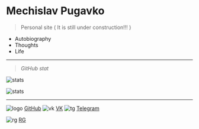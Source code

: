<!-- _coverpage.md -->

<!--![logo](_media/icon.svg) --> 


# Mechislav Pugavko

> Personal site ( It is still under construction!!! )


- Autobiography
- Thoughts
- Life
___
> _GitHub stat_

![stats](__media/icons/overview.svg ':size=70%') 

![stats](__media/icons/languages.svg ':size=70%')

___
![logo](__media/icons/Octocat.png ':size=4%') [GitHub](https://github.com/Pugavkomm)
![vk](__media/icons/vk.svg ':size=4%') [VK](https://vk.com/mechislavp)
![tg](__media/icons/Telegram.png ':size=4%') [Telegram](https://t.me/Mechislav)

![rg](__media/icons/rg.png ':size=4%') [RG](https://www.researchgate.net/profile/Mechislav-Pugavko)
